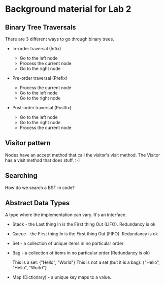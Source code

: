 # Background material for Lab 2

## Binary Tree Traversals

There are 3 different ways to go through binary trees.

* In-order traversal (Infix)

	* Go to the left node
	* Process the current node
	* Go to the right node

* Pre-order traversal (Prefix)

	* Process the current node
	* Go to the left node
	* Go to the right node

* Post-order traversal (Postfix)

	* Go to the left node
	* Go to the right node
	* Process the current node

## Visitor pattern

Nodes have an accept method that call the visitor's visit method.
The Visitor has a visit method that does stuff. :-)

## Searching

How do we search a BST in code?

## Abstract Data Types

A type where the implementation can vary. It's an interface.

* Stack - the Last thing In is the First thing Out (LIFO). Redundancy is ok
* Queue - the First thing In is the First thing Out (FIFO). Redundancy is ok
* Set - a collection of unique items in no particular order
* Bag - a collection of items in no particular order (Redundancy is ok)

    This is a set: {"Hello", "World"}
    This is not a set (but it is a bag): {"Hello", "Hello", "World"}

* Map (Dictionary) - a unique key maps to a value.